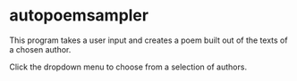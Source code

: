 # autopoemsampler

This program takes a user input and creates a poem built out of the texts of a chosen author.

Click the dropdown menu to choose from a selection of authors.
